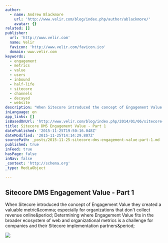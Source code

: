 ```yaml
---
author:
  - name: Andrew Blackmore
    url: 'http://www.velir.com/blog/index.php/author/ablackmore/'
    avatar: {}
related: []
publisher:
  url: 'http://www.velir.com'
  name: Velir
  favicon: 'http://www.velir.com/favicon.ico'
  domain: www.velir.com
keywords:
  - engagement
  - metrics
  - value
  - users
  - inbound
  - half-life
  - sitecore
  - channels
  - decayed
  - website
description: "When Sitecore introduced the concept of Engagement Value they created a valuable metric, especially for organizations that don't collect revenue online. Determining where Engagement Value fits in the broader ecosystem of web and organizational metrics is a challenge for companies and their Sitecore implementation partners."
inLanguage: en
app_links: []
isBasedOnUrl: 'http://www.velir.com/blog/index.php/2014/01/06/sitecore-dms-engagement-value-part-1/'
title: Sitecore DMS Engagement Value - Part 1
datePublished: '2015-11-25T19:50:16.048Z'
dateModified: '2015-11-25T14:14:29.807Z'
sourcePath: _posts/2015-11-25-sitecore-dms-engagement-value-part-1.md
published: true
inFeed: true
hasPage: false
inNav: false
_context: 'http://schema.org'
_type: MediaObject

---
```

<article style=""><h1>Sitecore DMS Engagement Value - Part 1</h1><p>When Sitecore introduced the concept of Engagement Value they created a valuable metric&amp;comma; especially for organizations that don't collect revenue online&amp;period; Determining where Engagement Value fits in the broader ecosystem of web and organizational metrics is a challenge for companies and their Sitecore implementation partners&amp;period;</p><img src="http://www.velir.com/blog/wp-content/uploads/2014/01/decayed-engagement-value-960x380.jpg" /></article>